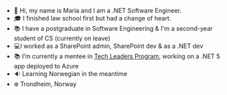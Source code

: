 - 👋 Hi, my name is Maria and I am a .NET Software Engineer.
- :mortar_board: I finished law school first but had a change of heart. 
- :books: I have a postgraduate in Software Engineering & I'm a second-year student of CS (currently on leave)
- 💻I worked as a SharePoint admin, SharePoint dev & as a .NET dev
- :books: I’m currently a mentee in [Tech Leaders Program](https://techleaders.eu/), working on a .NET 5 app deployed to Azure
- 🔉 Learning Norwegian in the meantime 
- :snowflake: Trondheim, Norway 
<!---
MariaWritesCode/MariaWritesCode is a ✨ special ✨ repository because its `README.md` (this file) appears on your GitHub profile.
You can click the Preview link to take a look at your changes.
--->
